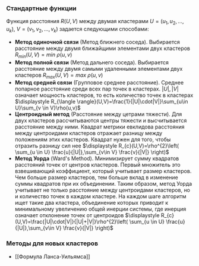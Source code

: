 ### **Стандартные функции**
Функция расстояния $R(U,V)$ между двумая кластерами $U=(u_{1},u_{2},\dots ,u_{k})$, $V=(v_{1},v_{2},\dots,v_{k})$ задается следующими способами:

- **Метод одиночной связи** (Метод ближнего соседа). Выбирается расстояние между двумя ближайщими элементами двух кластеров
      $R_{min}(U,V)=min \ \rho(u,v)$
- **Метод полной связи** (Метод дальнего соседа). Выбирается расстояние между двумя самыми удаленными элементами двух кластеров
      $R_{max}(U,V)=max \ \rho(u,v)$
- **Метод средней связи** (Групповое среднее расстояние). Среднее попарное расстояние среди всех пар точек в кластерах. $|U|,|V|$ означает мощность кластеров, то есть количество точек в кластерах
      $\displaystyle R_{\langle  \rangle}(U,V)=\frac{1}{|U|\cdot|V|}\sum_{u\in U}\sum_{v \in V}\rho(u,v)$
- **Центроидный метод** (Расстояние между цетрами тяжести). Для двух кластеров рассчитываются центры тяжести и высчитывается расстояние между ними. Квадрат метрики евклидова расстояния между центроидами кластеров отражает разницу между положениям этих кластеров. Квадрат нужен для того, чтобы отразить разницу сил нее
      $\displaystyle R_{c}(U,V)=\rho^{2}\left( \sum_{u \in U} \frac{u}{|U|},\sum_{v\in V} \frac{v}{|V|} \right)$
- **Метод Уорда** (Ward's Method). Минимизирует сумму квадратов расстояний точек от центров кластеров. Первый множитель это взвешивающий коэффициент, который учитывает размер кластеров. Чем больше размер кластеров, тем больше вклад в изменение суммы квадратов при их объединении. Таким образом, метод Уорда учитывает не только расстояние между центроидами кластеров, но и количество точек в каждом кластере. На каждом шаге алгоритм ищет такие два кластера, объединение которых приводит к минимальному увеличению общей инерции системы, где инерция означает отклонение точек от центроидов
      $\displaystyle R_{c}(U,V)=\frac{|U|\cdot|V|}{|U|+|V|}\rho^{2}\left( \sum_{u \in U} \frac{u}{|U|},\sum_{v\in V} \frac{v}{|V|} \right)$

### **Методы для новых кластеров**
- [[Формула Ланса-Уильямса]]
  